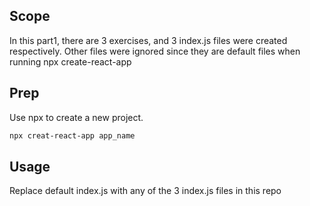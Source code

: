 ## Scope

In this part1, there are 3 exercises, and 3 index.js files were created respectively. Other files were ignored since they are default files when running npx create-react-app

## Prep

Use npx to create a new project.

```bash
npx creat-react-app app_name
```

## Usage

Replace default index.js with any of the 3 index.js files in this repo
